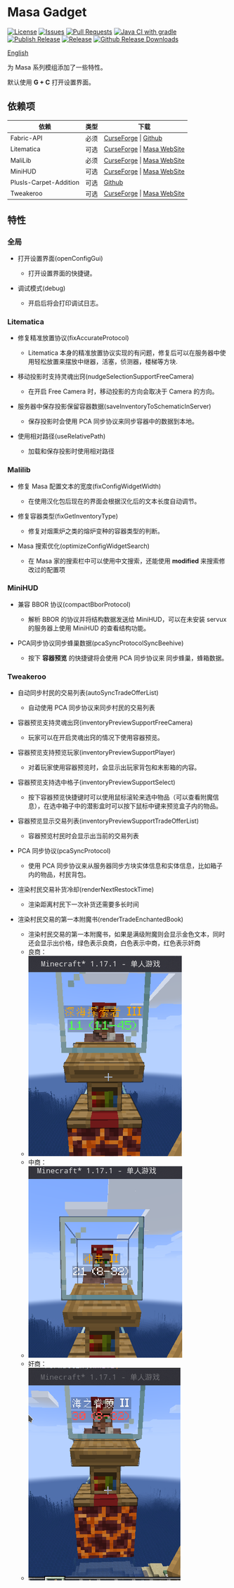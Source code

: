 # Masa Gadget

[![License](https://img.shields.io/github/license/plusls/MasaGadget?style=flat-square)](https://github.com/plusls/MasaGadget/blob/main/LICENSE)
[![Issues](https://img.shields.io/github/issues/plusls/MasaGadget?style=flat-square)](https://github.com/plusls/MasaGadget/issues)
[![Pull Requests](https://img.shields.io/github/issues-pr/plusls/MasaGadget?style=flat-square)](https://github.com/plusls/MasaGadget/pulls)
[![Java CI with gradle](https://img.shields.io/github/workflow/status/plusls/MasaGadget/build?label=Build&style=flat-square)](https://github.com/plusls/MasaGadget/actions/workflows/build.yml)
[![Publish Release](https://img.shields.io/github/workflow/status/plusls/MasaGadget/Publish%20Release?label=Publish%20Release&style=flat-square)](https://github.com/plusls/MasaGadget/actions/workflows/publish.yml)
[![Release](https://img.shields.io/github/v/release/plusls/MasaGadget?include_prereleases&style=flat-square)](https://github.com/plusls/MasaGadget/releases)
[![Github Release Downloads](https://img.shields.io/github/downloads/plusls/MasaGadget/total?label=Github%20Release%20Downloads&style=flat-square)](https://github.com/plusls/MasaGadget/releases)

[English](./README_EN.md)

为 Masa 系列模组添加了一些特性。

默认使用 **G + C** 打开设置界面。

## 依赖项

| 依赖                   | 类型 | 下载                                                                                                                                                |
| ---------------------- | ---- | --------------------------------------------------------------------------------------------------------------------------------------------------- |
| Fabric-API             | 必须 | [CurseForge](https://www.curseforge.com/minecraft/mc-mods/fabric-api) &#124; [Github](https://github.com/FabricMC/fabric)                           |
| Litematica             | 可选 | [CurseForge](https://www.curseforge.com/minecraft/mc-mods/litematica) &#124; [Masa WebSite](https://masa.dy.fi/mcmods/client_mods/?mod=litematica)  |
| MaliLib                | 必须 | [CurseForge](https://www.curseforge.com/minecraft/mc-mods/malilib) &#124; [Masa WebSite](https://masa.dy.fi/mcmods/client_mods/?mod=malilib)        |
| MiniHUD                | 可选 | [CurseForge](https://www.curseforge.com/minecraft/mc-mods/minihud) &#124; [Masa WebSite](https://masa.dy.fi/mcmods/client_mods/?mod=minihud)        |
| Plusls-Carpet-Addition | 可选 | [Github](https://github.com/plusls/plusls-carpet-addition)                                                                                          |
| Tweakeroo              | 可选 | [CurseForge](https://www.curseforge.com/minecraft/mc-mods/tweakeroo) &#124; [Masa WebSite](https://masa.dy.fi/mcmods/client_mods/?mod=tweakeroo)    |

## 特性

### 全局

- 打开设置界面(openConfigGui)

    - 打开设置界面的快捷键。

- 调试模式(debug)

    - 开启后将会打印调试日志。

### Litematica

- 修复精准放置协议(fixAccurateProtocol)

    - Litematica 本身的精准放置协议实现的有问题，修复后可以在服务器中使用轻松放置来摆放中继器，活塞，侦测器，楼梯等方块.

- 移动投影时支持灵魂出窍(nudgeSelectionSupportFreeCamera)

    - 在开启 Free Camera 时，移动投影的方向会取决于 Camera 的方向。

- 服务器中保存投影保留容器数据(saveInventoryToSchematicInServer)

    - 保存投影时会使用 PCA 同步协议来同步容器中的数据到本地。

- 使用相对路径(useRelativePath)

    - 加载和保存投影时使用相对路径

### Malilib

- 修复 Masa 配置文本的宽度(fixConfigWidgetWidth)

    - 在使用汉化包后现在的界面会根据汉化后的文本长度自动调节。

- 修复容器类型(fixGetInventoryType)

    - 修复对烟熏炉之类的熔炉变种的容器类型的判断。

- Masa 搜索优化(optimizeConfigWidgetSearch)

    - 在 Masa 家的搜索栏中可以使用中文搜索，还能使用 **modified** 来搜索修改过的配置项

### MiniHUD

- 兼容 BBOR 协议(compactBborProtocol)

    - 解析 BBOR 的协议并将结构数据发送给 MiniHUD，可以在未安装 servux 的服务器上使用 MiniHUD 的查看结构功能。

- PCA同步协议同步蜂巢数据(pcaSyncProtocolSyncBeehive)

    - 按下 **容器预览** 的快捷键将会使用 PCA 同步协议来 同步蜂巢，蜂箱数据。

### Tweakeroo

- 自动同步村民的交易列表(autoSyncTradeOfferList)

    - 自动使用 PCA 同步协议来同步村民的交易列表

- 容器预览支持灵魂出窍(inventoryPreviewSupportFreeCamera)

    - 玩家可以在开启灵魂出窍的情况下使用容器预览。

- 容器预览支持预览玩家(inventoryPreviewSupportPlayer)

    - 对着玩家使用容器预览时，会显示出玩家背包和末影箱的内容。

- 容器预览支持选中格子(inventoryPreviewSupportSelect)

    - 按下容器预览快捷键时可以使用鼠标滚轮来选中物品（可以查看附魔信息），在选中箱子中的潜影盒时可以按下鼠标中键来预览盒子内的物品。

- 容器预览显示交易列表(inventoryPreviewSupportTradeOfferList)

    - 容器预览村民时会显示出当前的交易列表

- PCA 同步协议(pcaSyncProtocol)

    - 使用 PCA 同步协议来从服务器同步方块实体信息和实体信息，比如箱子内的物品，村民背包。

- 渲染村民交易补货冷却(renderNextRestockTime)

  - 渲染距离村民下一次补货还需要多长时间

- 渲染村民交易的第一本附魔书(renderTradeEnchantedBook)

    - 渲染村民交易的第一本附魔书，如果是满级附魔则会显示金色文本，同时还会显示出价格，绿色表示良商，白色表示中商，红色表示奸商
    - 良商：
    - ![good trader](./docs/img/good_trader.png)
    - 中商：
    - ![mid trader](./docs/img/mid_trader.png)
    - 奸商：
    - ![bad trader](./docs/img/bad_trader.png)
